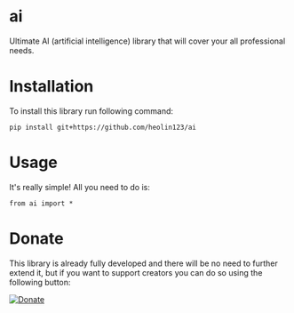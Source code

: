 # ai
Ultimate AI (artificial intelligence) library that will cover your all professional needs.

# Installation
To install this library run following command:
```
pip install git+https://github.com/heolin123/ai
```

# Usage
It's really simple! All you need to do is:
```
from ai import *
```

# Donate
This library is already fully developed and there will be no need to further extend it,
but if you want to support creators you can do so using the following button:

[![Donate](https://img.shields.io/badge/Donate-PayPal-green.svg)](https://www.paypal.com/cgi-bin/webscr?cmd=_donations&business=3VJ858Q6BKTE6&currency_code=PLN&source=url)
